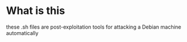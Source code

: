 # What is this
these .sh files are post-exploitation tools for attacking a Debian machine automatically
